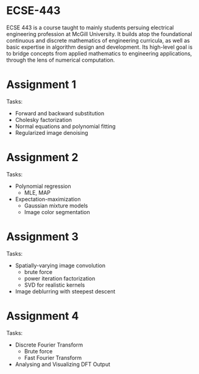 # ECSE-443
ECSE 443 is a course taught to mainly students persuing electrical engineering profession at McGill University. It builds atop the foundational continuous and discrete mathematics of engineering curricula, as well as basic expertise in algorithm design and development. Its high-level goal is to bridge concepts from applied mathematics to engineering applications, through the lens of numerical computation.


# Assignment 1
Tasks:
* Forward and backward substitution
* Cholesky factorization
* Normal equations and polynomial fitting
* Regularized image denoising


# Assignment 2
Tasks:
* Polynomial regression
    * MLE, MAP
* Expectation-maximization
    * Gaussian mixture models
    * Image color segmentation
    
    
# Assignment 3
Tasks:
* Spatially-varying image convolution
    * brute force
    * power iteration factorization
    * SVD for realistic kernels
* Image deblurring with steepest descent


# Assignment 4
Tasks:
* Discrete Fourier Transform
   * Brute force
   * Fast Fourier Transform
* Analysing and Visualizing DFT Output
